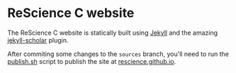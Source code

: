 
# ReScience C website

The ReScience C website is statically built using [Jekyll](https://jekyllrb.com/)
and the amazing [jekyll-scholar](https://github.com/inukshuk/jekyll-scholar) plugin.

After commiting some changes to the `sources` branch, you'll need to run the
[publish.sh](publish.sh) script to publish the site at
[rescience.github.io](rescience.github.io).



